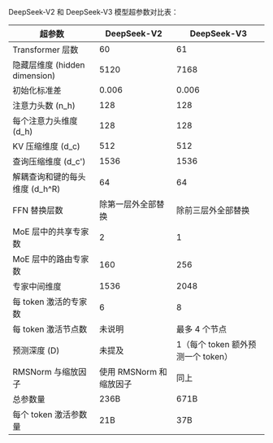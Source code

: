 DeepSeek-V2 和 DeepSeek-V3 模型超参数对比表：

| 超参数                            | DeepSeek-V2                             | DeepSeek-V3                             |
|----------------------------------|-----------------------------------------|-----------------------------------------|
| Transformer 层数                 | 60                                      | 61                                      |
| 隐藏层维度 (hidden dimension)   | 5120                                    | 7168                                    |
| 初始化标准差                     | 0.006                                   | 0.006                                   |
| 注意力头数 \(n_h\)              | 128                                     | 128                                     |
| 每个注意力头维度 \(d_h\)       | 128                                     | 128                                     |
| KV 压缩维度 \(d_c\)             | 512                                     | 512                                     |
| 查询压缩维度 \(d_c'\)          | 1536                                    | 1536                                    |
| 解耦查询和键的每头维度 \(d_h^R\)| 64                                      | 64                                      |
| FFN 替换层数                     | 除第一层外全部替换                     | 除前三层外全部替换                     |
| MoE 层中的共享专家数             | 2                                       | 1                                       |
| MoE 层中的路由专家数             | 160                                     | 256                                     |
| 专家中间维度                     | 1536                                    | 2048                                    |
| 每 token 激活的专家数            | 6                                       | 8                                       |
| 每 token 激活节点数              | 未说明                                  | 最多 4 个节点                           |
| 预测深度 \(D\)                  | 未提及                                  | 1（每个 token 额外预测一个 token）     |
| RMSNorm 与缩放因子              | 使用 RMSNorm 和缩放因子                | 同上                                   |
| 总参数量                         | 236B                                    | 671B                                    |
| 每个 token 激活参数量           | 21B                                     | 37B                                     |
 
